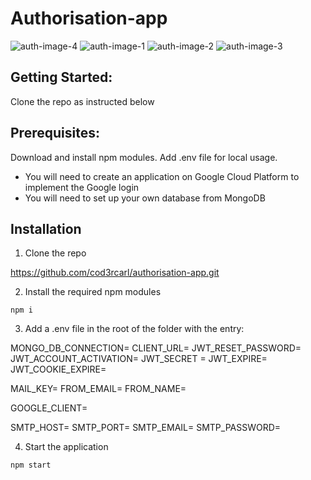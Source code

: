 # Authorisation-app


![auth-image-4](https://i.ibb.co/X2tm7hc/Screenshot-2021-02-20-at-12-36-09.png "Landing")
![auth-image-1](https://i.ibb.co/F3XYwFT/Screenshot-2021-02-20-at-12-33-25.png "Login")
![auth-image-2](https://i.ibb.co/TrRWjwg/Screenshot-2021-02-20-at-12-33-40.png "Register")
![auth-image-3](https://i.ibb.co/k8FB6B7/Screenshot-2021-02-20-at-12-34-23.png "Forgot")

## Getting Started:

Clone the repo as instructed below

## Prerequisites:

Download and install npm modules. Add .env file for local usage. 

 - You will need to create an application on Google Cloud Platform to implement the Google login 
 - You will need to set up your own database from MongoDB
 
## Installation

1.  Clone the repo

https://github.com/cod3rcarl/authorisation-app.git

2. Install the required npm modules

`npm i`

3. Add a .env file in the root of the folder with the entry:


MONGO_DB_CONNECTION=
CLIENT_URL=
JWT_RESET_PASSWORD=
JWT_ACCOUNT_ACTIVATION=
JWT_SECRET = 
JWT_EXPIRE=
JWT_COOKIE_EXPIRE=

MAIL_KEY=
FROM_EMAIL=
FROM_NAME=

GOOGLE_CLIENT=

SMTP_HOST=
SMTP_PORT=
SMTP_EMAIL=
SMTP_PASSWORD=

4. Start the application

`npm start`





